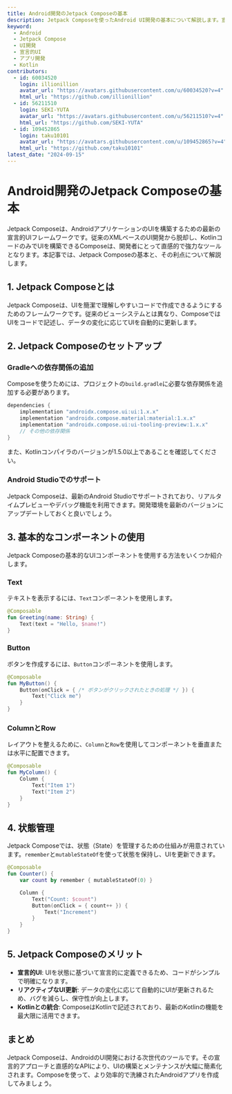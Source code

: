 ```yaml
---
title: Android開発のJetpack Composeの基本
description: Jetpack Composeを使ったAndroid UI開発の基本について解説します。宣言的UIフレームワークの利点と使い方を学びましょう。
keyword:
  - Android
  - Jetpack Compose
  - UI開発
  - 宣言的UI
  - アプリ開発
  - Kotlin
contributors:
  - id: 60034520
    login: illionillion
    avatar_url: "https://avatars.githubusercontent.com/u/60034520?v=4"
    html_url: "https://github.com/illionillion"
  - id: 56211510
    login: SEKI-YUTA
    avatar_url: "https://avatars.githubusercontent.com/u/56211510?v=4"
    html_url: "https://github.com/SEKI-YUTA"
  - id: 109452865
    login: taku10101
    avatar_url: "https://avatars.githubusercontent.com/u/109452865?v=4"
    html_url: "https://github.com/taku10101"
latest_date: "2024-09-15"
---
```


# Android開発のJetpack Composeの基本

Jetpack Composeは、AndroidアプリケーションのUIを構築するための最新の宣言的UIフレームワークです。従来のXMLベースのUI開発から脱却し、KotlinコードのみでUIを構築できるComposeは、開発者にとって直感的で強力なツールとなります。本記事では、Jetpack Composeの基本と、その利点について解説します。

## 1. Jetpack Composeとは

Jetpack Composeは、UIを簡潔で理解しやすいコードで作成できるようにするためのフレームワークです。従来のビューシステムとは異なり、ComposeではUIをコードで記述し、データの変化に応じてUIを自動的に更新します。

## 2. Jetpack Composeのセットアップ

### Gradleへの依存関係の追加

Composeを使うためには、プロジェクトの`build.gradle`に必要な依存関係を追加する必要があります。

```gradle
dependencies {
    implementation "androidx.compose.ui:ui:1.x.x"
    implementation "androidx.compose.material:material:1.x.x"
    implementation "androidx.compose.ui:ui-tooling-preview:1.x.x"
    // その他の依存関係
}
```

また、Kotlinコンパイラのバージョンが1.5.0以上であることを確認してください。

### Android Studioでのサポート

Jetpack Composeは、最新のAndroid Studioでサポートされており、リアルタイムプレビューやデバッグ機能を利用できます。開発環境を最新のバージョンにアップデートしておくと良いでしょう。

## 3. 基本的なコンポーネントの使用

Jetpack Composeの基本的なUIコンポーネントを使用する方法をいくつか紹介します。

### Text

テキストを表示するには、`Text`コンポーネントを使用します。

```kotlin
@Composable
fun Greeting(name: String) {
    Text(text = "Hello, $name!")
}
```

### Button

ボタンを作成するには、`Button`コンポーネントを使用します。

```kotlin
@Composable
fun MyButton() {
    Button(onClick = { /* ボタンがクリックされたときの処理 */ }) {
        Text("Click me")
    }
}
```

### ColumnとRow

レイアウトを整えるために、`Column`と`Row`を使用してコンポーネントを垂直または水平に配置できます。

```kotlin
@Composable
fun MyColumn() {
    Column {
        Text("Item 1")
        Text("Item 2")
    }
}
```

## 4. 状態管理

Jetpack Composeでは、状態（State）を管理するための仕組みが用意されています。`remember`と`mutableStateOf`を使って状態を保持し、UIを更新できます。

```kotlin
@Composable
fun Counter() {
    var count by remember { mutableStateOf(0) }

    Column {
        Text("Count: $count")
        Button(onClick = { count++ }) {
            Text("Increment")
        }
    }
}
```

## 5. Jetpack Composeのメリット

- **宣言的UI**: UIを状態に基づいて宣言的に定義できるため、コードがシンプルで明確になります。
- **リアクティブなUI更新**: データの変化に応じて自動的にUIが更新されるため、バグを減らし、保守性が向上します。
- **Kotlinとの統合**: ComposeはKotlinで記述されており、最新のKotlinの機能を最大限に活用できます。

## まとめ

Jetpack Composeは、AndroidのUI開発における次世代のツールです。その宣言的アプローチと直感的なAPIにより、UIの構築とメンテナンスが大幅に簡素化されます。Composeを使って、より効率的で洗練されたAndroidアプリを作成してみましょう。
